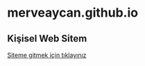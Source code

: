 # merveaycan.github.io

## Kişisel Web Sitem

[Siteme gitmek için tıklayınız](https://merveaycan.github.io/)